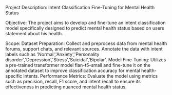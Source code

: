 
Project Description: Intent Classification Fine-Tuning for Mental Health Status

Objective:
The project aims to develop and fine-tune an intent classification model specifically designed to predict mental health status based on users statement about his health. 

Scope:
Dataset Preparation: Collect and preprocess data from mental health forums, support chats, and relevant sources. Annotate the data with intent labels such as 'Normal','Anxiety','Personality disorder','Depression','Stress','Suicidal','Bipolar'.
Model Fine-Tuning: Utilizes a pre-trained transformer model flan-t5-small and fine-tune it on the annotated dataset to improve classification accuracy for mental health-specific intents.
Performance Metrics: Evaluate the model using metrics such as precision, recall, F1 score, and intent recall to ensure its effectiveness in predicting nuanced mental health status.

